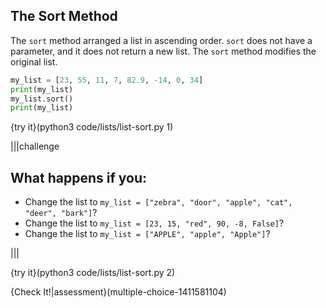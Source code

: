 ## The Sort Method

The `sort` method arranged a list in ascending order. `sort` does not have a parameter, and it does not return a new list. The `sort` method modifies the original list.

```python
my_list = [23, 55, 11, 7, 82.9, -14, 0, 34]
print(my_list)
my_list.sort()
print(my_list)
```

{try it}(python3 code/lists/list-sort.py 1)

|||challenge
## What happens if you:
* Change the list to `my_list = ["zebra", "door", "apple", "cat", "deer", "bark"]`?
* Change the list to `my_list = [23, 15, "red", 90, -8, False]`?
* Change the list to `my_list = ["APPLE", "apple", "Apple"]`?

|||

{try it}(python3 code/lists/list-sort.py 2)

{Check It!|assessment}(multiple-choice-1411581104)

